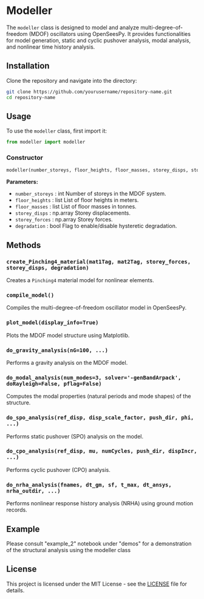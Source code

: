 # Modeller

The `modeller` class is designed to model and analyze multi-degree-of-freedom (MDOF) oscillators using OpenSeesPy. It provides functionalities for model generation, static and cyclic pushover analysis, modal analysis, and nonlinear time history analysis.

## Installation

Clone the repository and navigate into the directory:

```bash
git clone https://github.com/yourusername/repository-name.git
cd repository-name
```

## Usage

To use the `modeller` class, first import it:

```python
from modeller import modeller
```

### Constructor

```python
modeller(number_storeys, floor_heights, floor_masses, storey_disps, storey_forces, degradation)
```

**Parameters:**
- `number_storeys` : int
  Number of storeys in the MDOF system.
- `floor_heights` : list
  List of floor heights in meters.
- `floor_masses` : list
  List of floor masses in tonnes.
- `storey_disps` : np.array
  Storey displacements.
- `storey_forces` : np.array
  Storey forces.
- `degradation` : bool
  Flag to enable/disable hysteretic degradation.

## Methods

### `create_Pinching4_material(mat1Tag, mat2Tag, storey_forces, storey_disps, degradation)`
Creates a `Pinching4` material model for nonlinear elements.

### `compile_model()`
Compiles the multi-degree-of-freedom oscillator model in OpenSeesPy.

### `plot_model(display_info=True)`
Plots the MDOF model structure using Matplotlib.

### `do_gravity_analysis(nG=100, ...)`
Performs a gravity analysis on the MDOF model.

### `do_modal_analysis(num_modes=3, solver='-genBandArpack', doRayleigh=False, pflag=False)`
Computes the modal properties (natural periods and mode shapes) of the structure.

### `do_spo_analysis(ref_disp, disp_scale_factor, push_dir, phi, ...)`
Performs static pushover (SPO) analysis on the model.

### `do_cpo_analysis(ref_disp, mu, numCycles, push_dir, dispIncr, ...)`
Performs cyclic pushover (CPO) analysis.

### `do_nrha_analysis(fnames, dt_gm, sf, t_max, dt_ansys, nrha_outdir, ...)`
Performs nonlinear response history analysis (NRHA) using ground motion records.

## Example

Please consult "example_2" notebook under "demos" for a demonstration of the structural analysis using the modeller class

## License
This project is licensed under the MIT License - see the [LICENSE](LICENSE) file for details.
